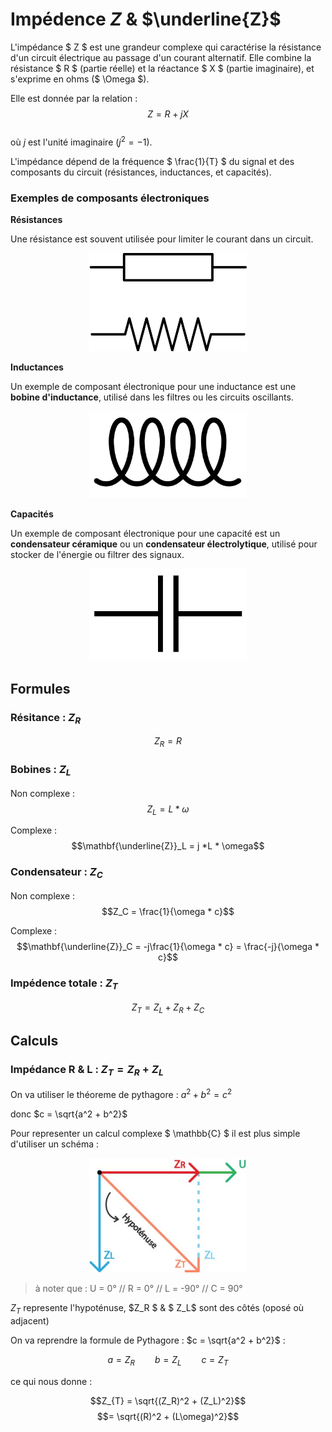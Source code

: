 # Impédence $Z$ & $\underline{Z}$

L'impédance $ Z $ est une grandeur complexe qui caractérise la résistance d'un circuit électrique au passage d'un courant alternatif. Elle combine la résistance $ R $ (partie réelle) et la réactance $ X $ (partie imaginaire), et s'exprime en ohms ($ \Omega $).

Elle est donnée par la relation :  
$$Z = R + jX $$  
où $j$ est l'unité imaginaire ($j^2 = -1$).

L'impédance dépend de la fréquence $ \frac{1}{T} $ du signal et des composants du circuit (résistances, inductances, et capacités).

### Exemples de composants électroniques

**Résistances**

Une résistance est souvent utilisée pour limiter le courant dans un circuit.

<div align="center">
    <img src="images/resistance.jpg" alt="resistance" width="50%">
</div>

**Inductances**

Un exemple de composant électronique pour une inductance est une **bobine d'inductance**, utilisé dans les filtres ou les circuits oscillants.

<div align="center">
    <img src="images/bobine.jpg" alt="resistance" width="50%">
</div>

**Capacités**

Un exemple de composant électronique pour une capacité est un **condensateur céramique** ou un **condensateur électrolytique**, utilisé pour stocker de l'énergie ou filtrer des signaux.

<div align="center">
    <img src="images/condensateur.jpg" alt="resistance" width="50%">
</div>

## Formules

### Résitance : $Z_R$

$$ Z_R = R $$

### Bobines : $Z_L$ 

Non complexe :
$$Z_L = L * \omega$$ 

Complexe :
$$\mathbf{\underline{Z}}_L = j *L * \omega$$

### Condensateur : $Z_C$

Non complexe :
$$Z_C = \frac{1}{\omega * c}$$

Complexe :
$$\mathbf{\underline{Z}}_C = -j\frac{1}{\omega * c}  = \frac{-j}{\omega * c}$$

### Impédence totale : $Z_T$

$$Z_T = Z_L + Z_R + Z_C$$



## Calculs

### Impédance R & L : $Z_T = Z_R + Z_L$

On va utiliser le théoreme de pythagore : $a^2 + b^2 = c^2$

donc $c = \sqrt{a^2 + b^2}$

Pour representer un calcul complexe $ \mathbb{C} $ il est plus simple d'utiliser un schéma :

<div align="center">
    <img src="images/schema_impedance-rl/schema_impedance-rl.jpg" alt="resistance" width="50%">
</div>

> à noter que : U = 0° // R = 0° // L = -90° // C = 90°

$Z_T$ represente l'hypoténuse, $Z_R $ & $ Z_L$ sont des côtés (oposé où adjacent)

On va reprendre la formule de Pythagore : $c = \sqrt{a^2 + b^2}$ : 

$$a = Z_R \qquad b = Z_L \qquad  c = Z_T$$

ce qui nous donne : 

$$Z_{T} =  \sqrt{(Z_R)^2 + (Z_L)^2}$$
$$=  \sqrt{(R)^2 + (L\omega)^2}$$
